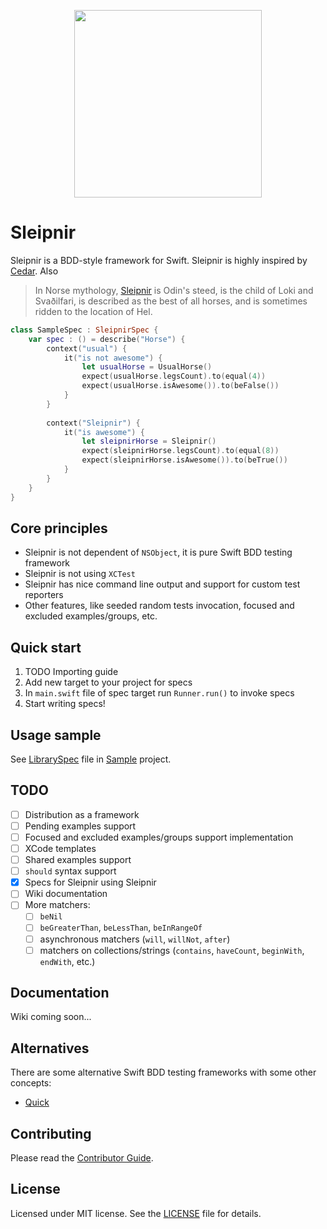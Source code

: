 <p align="center">
  <img height="300" width="300" src="https://raw.githubusercontent.com/railsware/Sleipnir/master/logo.png?token=1188140__eyJzY29wZSI6IlJhd0Jsb2I6cmFpbHN3YXJlL1NsZWlwbmlyL21hc3Rlci9sb2dvLnBuZyIsImV4cGlyZXMiOjE0MDUwOTM4OTV9--254f257f306a84328943af0ef0f2b94d1d286c0f" />
</p>

# Sleipnir

Sleipnir is a BDD-style framework for Swift. Sleipnir is highly inspired by [Cedar](https://github.com/pivotal/cedar). 
Also
> In Norse mythology, [Sleipnir](http://en.wikipedia.org/wiki/Sleipnir) is Odin's steed, is the child of Loki and Svaðilfari, is described as the best of all horses, and is sometimes ridden to the location of Hel. 
  
```swift
class SampleSpec : SleipnirSpec {
    var spec : () = describe("Horse") {
        context("usual") {
            it("is not awesome") {
                let usualHorse = UsualHorse()
                expect(usualHorse.legsCount).to(equal(4))
                expect(usualHorse.isAwesome()).to(beFalse())
            }
        }
        
        context("Sleipnir") {
            it("is awesome") {
                let sleipnirHorse = Sleipnir()
                expect(sleipnirHorse.legsCount).to(equal(8))
                expect(sleipnirHorse.isAwesome()).to(beTrue())
            }
        }
    }
}
```
## Core principles

* Sleipnir is not dependent of ```NSObject```, it is pure Swift BDD testing framework
* Sleipnir is not using ```XCTest```
* Sleipnir has nice command line output and support for custom test reporters
* Other features, like seeded random tests invocation, focused and excluded examples/groups, etc.

## Quick start

1. TODO Importing guide
2. Add new target to your project for specs
3. In ```main.swift``` file of spec target run ```Runner.run()``` to invoke specs
4. Start writing specs!

## Usage sample

See [LibrarySpec](https://github.com/railsware/Sleipnir/blob/master/Sample/Sample/LibrarySpec.swift) file in [Sample](https://github.com/railsware/Sleipnir/tree/master/Sample/Sample) project.

## TODO

- [ ] Distribution as a framework
- [ ] Pending examples support
- [ ] Focused and excluded examples/groups support implementation
- [ ] XCode templates
- [ ] Shared examples support
- [ ] ```should``` syntax support
- [x] Specs for Sleipnir using Sleipnir
- [ ] Wiki documentation
- [ ] More matchers:
  - [ ] ```beNil```
  - [ ] ```beGreaterThan```, ```beLessThan```, ```beInRangeOf```
  - [ ] asynchronous matchers (```will```, ```willNot```, ```after```)
  - [ ] matchers on collections/strings (```contains```, ```haveCount```, ```beginWith```, ```endWith```, etc.)

## Documentation

Wiki coming soon...

## Alternatives

There are some alternative Swift BDD testing frameworks with some other concepts:
* [Quick](https://github.com/modocache/Quick)

## Contributing

Please read the [Contributor Guide](https://github.com/railsware/Sleipnir/blob/master/CONTRIBUTING.md).

## License

Licensed under MIT license. See the [LICENSE](https://github.com/railsware/Sleipnir/blob/master/LICENSE) file for details.
